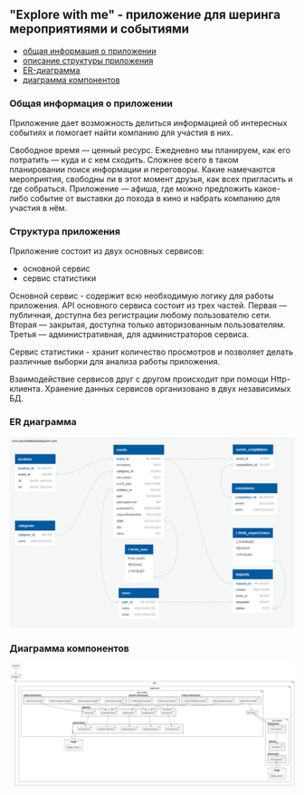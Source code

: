 ## "Explore with me" - приложение для шеринга мероприятиями и событиями

- [общая информация о приложении](#общая-информация-о-приложении)
- [описание структуры приложения](#структура-приложения)
- [ER-диаграмма](#ER-диаграмма)
- [диаграмма компонентов](#диаграмма-компонентов)

### Общая информация о приложении

Приложение дает возможность делиться информацией об интересных событиях и помогает найти компанию для участия в них.

Свободное время — ценный ресурс. Ежедневно мы планируем, как его потратить — куда и с кем сходить. Сложнее всего в таком
планировании поиск информации и переговоры. Какие намечаются мероприятия, свободны ли в этот момент друзья, как всех
пригласить и где собраться. Приложение — афиша, где можно предложить какое-либо событие от выставки до похода в кино и
набрать компанию для участия в нём.

### Структура приложения

Приложение состоит из двух основных сервисов:

- основной сервис
- сервис статистики

Основной сервис - содержит всю необходимую логику для работы приложения. API основного сервиса состоит из трех частей.
Первая — публичная, доступна без регистрации любому пользователю сети. Вторая — закрытая, доступна только авторизованным
пользователям. Третья — административная, для администраторов сервиса.

Сервис статистики - хранит количество просмотров и позволяет делать различные выборки для анализа работы приложения.

Взаимодействие сервисов друг с другом происходит при помощи Http-клиента.
Хранение данных сервисов организовано в двух независимых БД.

### ER диаграмма

![ER-диаграмма](https://github.com/AleksandrSamusev/demo/blob/main/src/main/resources/static/img/ER-diagramm(EWM).png?raw=true)

### Диаграмма компонентов

![диаграмма компонентов](https://github.com/AleksandrSamusev/demo/blob/main/src/main/resources/static/img/AppArch(last_last).png?raw=true)
